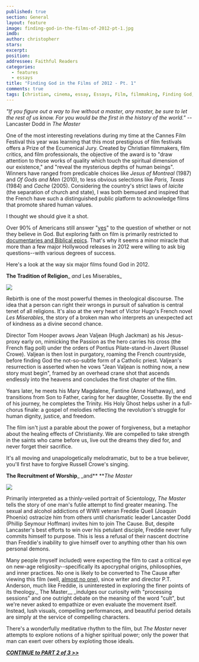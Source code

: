 ```yaml
---
published: true
section: General
layout: feature
image: finding-god-in-the-films-of-2012-pt-1.jpg
imdb: 
author: christopherr
stars: 
excerpt: 
position: 
addressee: Faithful Readers
categories:
  - features
  - essays
title: "Finding God in the Films of 2012 - Pt. 1"
comments: true
tags: [christian, cinema, essay, Essays, Film, filmmaking, Finding God, God, jewish, Lord, religion, religious, worship]
---
```

_"If you figure out a way to live without a master, any master, be sure to let the rest of us know. For you would be the first in the history of the world."_ -- Lancaster Dodd in _The Master_

One of the most interesting revelations during my time at the Cannes Film Festival this year was learning that this most prestigious of film festivals offers a Prize of the Ecumenical Jury. Created by Christian filmmakers, film critics, and film professionals, the objective of the award is to "draw attention to those works of quality which touch the spiritual dimension of our existence," and "reveal the mysterious depths of human beings". Winners have ranged from predicable choices like _Jesus of Montreal_ (1987) and _Of Gods and Men_ (2010), to less obvious selections like _Paris, Texas_ (1984) and _Cache_ (2005). Considering the country's strict laws of _laicite_ (the separation of church and state), I was both bemused and inspired that the French have such a distinguished public platform to acknowledge films that promote shared human values.

I thought we should give it a shot.

Over 90% of Americans still answer "[yes][1]" to the question of whether or not they believe in God. But exploring faith on film is primarily restricted to [documentaries and Biblical epics][2]. That's why it seems a minor miracle that more than a few major Hollywood releases in 2012 were willing to ask big questions--with various degrees of success.

   [1]: http://www.gallup.com/poll/147887/Americans-Continue-Believe-God.aspx
   [2]: http://www.rottentomatoes.com/top/bestofrt/top_100_faith__spirituality_movies/?category=19

Here's a look at the way six major films found God in 2012.

**The Tradition of Religion**_ _and_ Les Miserables_

_![][3]_

   [3]: http://static.squarespace.com/static/5005f6bcc4aa41161b33e89e/5329cf1fe4b07c068ebf74de/5329cf20e4b07c068ebf7d46/1361220820647/Les%20Miserables%20and%20God.jpg

Rebirth is one of the most powerful themes in theological discourse. The idea that a person can right their wrongs in pursuit of salvation is central tenet of all religions. It's also at the very heart of Victor Hugo's French novel _Les Miserables_, the story of a broken man who interprets an unexpected act of kindness as a divine second chance.

Director Tom Hooper avows Jean Valjean (Hugh Jackman) as his Jesus-proxy early on, mimicking the Passion as the hero carries his cross (the French flag poll) under the orders of Pontius Pilate-stand-in Javert (Russel Crowe). Valjean is then lost in purgatory, roaming the French countryside, before finding God the not-so-subtle form of a Catholic priest. Valjean's resurrection is asserted when he vows "Jean Valjean is nothing now, a new story must begin", framed by an overhead crane shot that ascends endlessly into the heavens and concludes the first chapter of the film.

Years later, he meets his Mary Magdalene, Fantine (Anne Hathaway), and transitions from Son to Father, caring for her daughter, Cossette. By the end of his journey, he completes the Trinity. His Holy Ghost helps usher in a full-chorus finale: a gospel of melodies reflecting the revolution's struggle for human dignity, justice, and freedom.

The film isn't just a parable about the power of forgiveness, but a metaphor about the healing effects of Christianity. We are compelled to take strength in the saints who came before us, live out the dreams they died for, and never forget their sacrifice.

It's all moving and unapologetically melodramatic, but to be a true believer, you'll first have to forgive Russell Crowe's singing.

 

**The Recruitment of Worship**_ _and** **_The Master_

![][4]

   [4]: http://static.squarespace.com/static/5005f6bcc4aa41161b33e89e/5329cf1fe4b07c068ebf74de/5329cf20e4b07c068ebf7d47/1361220977008/The%20Master%20and%20God.jpg

Primarily interpreted as a thinly-veiled portrait of Scientology, _The Master_ tells the story of one man's futile attempt to find greater meaning. The sexual and alcohol addictions of WWII veteran Freddie Quell (Joaquin Phoenix) ostracize him from others until charismatic leader Lancaster Dodd (Phillip Seymour Hoffman) invites him to join The Cause. But, despite Lancaster's best efforts to win over his petulant disciple, Freddie never fully commits himself to purpose. This is less a refusal of their nascent doctrine than Freddie's inability to give himself over to anything other than his own personal demons.

Many people (myself included) were expecting the film to cast a critical eye on new-age religiosity--specifically its apocryphal origins, philosophies, and inner practices. No one is likely to be converted to The Cause after viewing this film (well, [almost no one][5]), since writer and director P.T. Anderson, much like Freddie, is uninterested in exploring the finer points of its theology._ The Master__ _indulges our curiosity with "processing sessions" and one outright debate on the meaning of the word "cult", but we're never asked to empathize or even evaluate the movement itself. Instead, lush visuals, compelling performances, and beautiful period details are simply at the service of compelling characters.

   [5]: /content/2012/10/9/the-master.html

There's a wonderfully meditative rhythm to the film, but _The Master_ never attempts to explore notions of a higher spiritual power; only the power that man can exert over others by exploting those ideals.

[***CONTINUE to PART 2 of 3 >>***][6]

   [6]: /content/2013/2/18/finding-god-in-the-films-of-2012-pt2.html
